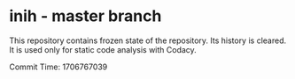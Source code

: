 # inih - master branch

This repository contains frozen state of the repository.
Its history is cleared. It is used only for static code
analysis with Codacy.

Commit Time: 1706767039